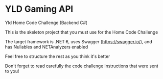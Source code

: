 # YLD Gaming API  

Yld Home Code Challenge (Backend C#)

This is the skeleton project that you must use for the Home Code Challenge

The target framework is .NET 6, uses Swagger (https://swagger.io/), and has Nullables and NETAnalyzers enabled

Feel free to structure the rest as you think it's better

Don't forget to read carefully the code challenge instructions that were sent to you!